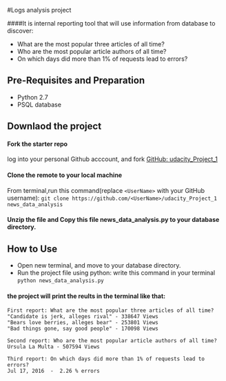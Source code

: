 #Logs analysis project

####It is internal reporting tool that will use information from database to discover:
* What are the most popular three articles of all time?
* Who are the most popular article authors of all time?
* On which days did more than 1% of requests lead to errors?

## Pre-Requisites and Preparation
* Python 2.7
* PSQL database


## Downlaod the project 

#### Fork the starter repo
log into your personal Github acccount, and fork  [GitHub: udacity\_Project\_1](https://github.com/Michsedki/udacity_Project_1)


#### Clone the remote to your local machine
From terminal,run this command(replace `<UserName>` with your GitHub username):
`git clone https://github.com/<UserName>/udacity_Project_1 news_data_analysis`

#### Unzip the file and Copy this file news\_data\_analysis.py to your database directory.


## How to Use
* Open new terminal, and move to your database directory.
* Run the project file using python: write this command in your terminal `python news_data_analysis.py`

#### the project will print the reults in the terminal like that: 
```
First report: What are the most popular three articles of all time?
"Candidate is jerk, alleges rival" - 338647 Views
"Bears love berries, alleges bear" - 253801 Views
"Bad things gone, say good people" - 170098 Views

Second report: Who are the most popular article authors of all time?
Ursula La Multa - 507594 Views

Third report: On which days did more than 1% of requests lead to errors?
Jul 17, 2016  -  2.26 % errors
```
